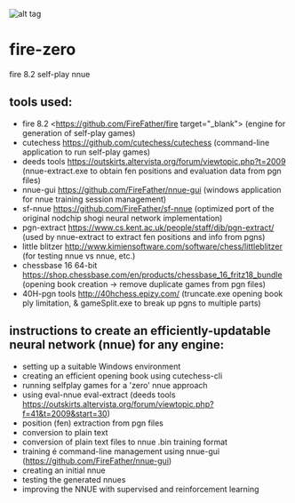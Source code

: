 ![alt tag](https://raw.githubusercontent.com/FireFather/fire-zero/master/bitmaps/nnue-gui.png)

# fire-zero
fire 8.2 self-play nnue

## tools used:

- fire 8.2 <https://github.com/FireFather/fire target="_blank"> (engine for generation of self-play games)
- cutechess https://github.com/cutechess/cutechess (command-line application to run self-play games)
- deeds tools https://outskirts.altervista.org/forum/viewtopic.php?t=2009 (nnue-extract.exe to obtain fen positions and evaluation data from pgn files)
- nnue-gui https://github.com/FireFather/nnue-gui (windows application for nnue training session management)
- sf-nnue https://github.com/FireFather/sf-nnue (optimized port of the original nodchip shogi neural network implementation)
- pgn-extract https://www.cs.kent.ac.uk/people/staff/djb/pgn-extract/ (used by nnue-extract to extract fen positions and info from pgns)
- little blitzer http://www.kimiensoftware.com/software/chess/littleblitzer (for testing nnue vs nnue, etc.)
- chessbase 16 64-bit https://shop.chessbase.com/en/products/chessbase_16_fritz18_bundle (opening book creation -> remove duplicate games from pgn files)
- 40H-pgn tools http://40hchess.epizy.com/ (truncate.exe opening book ply limitation, & gameSplit.exe to break up pgns to multiple parts)

## instructions to create an efficiently-updatable neural network (nnue) for any engine:
- setting up a suitable Windows environment
- creating an efficient opening book using cutechess-cli
- running selfplay games for a 'zero' nnue approach
- using eval-nnue eval-extract (deeds tools https://outskirts.altervista.org/forum/viewtopic.php?f=41&t=2009&start=30)
- position (fen) extraction from pgn files
- conversion to plain text
- conversion of plain text files to nnue .bin training format
- training é command-line management using nnue-gui (https://github.com/FireFather/nnue-gui)
- creating an initial nnue
- testing the generated nnues
- improving the NNUE with supervised and reinforcement learning
